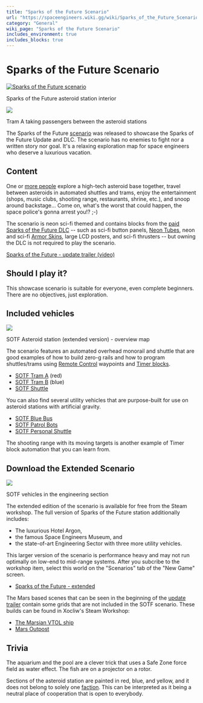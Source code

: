 ```yaml
---
title: "Sparks of the Future Scenario"
url: "https://spaceengineers.wiki.gg/wiki/Sparks_of_the_Future_Scenario"
category: "General"
wiki_page: "Sparks of the Future Scenario"
includes_environment: true
includes_blocks: true
---
```


# Sparks of the Future Scenario

[![Sparks of the Future scenario](https://spaceengineers.wiki.gg/images/thumb/Sparks-of-the-future.jpg/320px-Sparks-of-the-future.jpg?fb0281)](https://spaceengineers.wiki.gg/wiki/File:Sparks-of-the-future.jpg)

Sparks of the Future asteroid station interior

[![](https://spaceengineers.wiki.gg/images/thumb/SOTF_Tram_A-1.jpg/320px-SOTF_Tram_A-1.jpg?7cd43c)](https://spaceengineers.wiki.gg/wiki/File:SOTF_Tram_A-1.jpg)

Tram A taking passengers between the asteroid stations

The Sparks of the Future [scenario](https://spaceengineers.wiki.gg/wiki/Scenario "Scenario") was released to showcase the Sparks of the Future Update and DLC. The scenario has no enemies to fight nor a written story nor goal. It's a relaxing exploration map for space engineers who deserve a luxurious vacation.

## Content

One or [more people](https://spaceengineers.wiki.gg/wiki/Multiplayer "Multiplayer") explore a high-tech asteroid base together, travel between asteroids in automated shuttles and trams, enjoy the entertainment (shops, music clubs, shooting range, restaurants, shrine, etc.), and snoop around backstage... Come on, what's the worst that could happen, the space police's gonna arrest you!? ;-)

The scenario is neon sci-fi themed and contains blocks from the [paid Sparks of the Future DLC](https://store.steampowered.com/app/1307680/Space_Engineers__Sparks_of_the_Future/) -- such as sci-fi button panels, [Neon Tubes](https://spaceengineers.wiki.gg/wiki/Neon_Tubes "Neon Tubes"), neon and sci-fi [Armor Skins](https://spaceengineers.wiki.gg/wiki/Armor_Skin "Armor Skin"), large LCD posters, and sci-fi thrusters -- but owning the DLC is not required to play the scenario.

[Sparks of the Future - update trailer (video)](https://www.youtube.com/watch?v=HnPlscfSS_Q)

## Should I play it?

This showcase scenario is suitable for everyone, even complete beginners. There are no objectives, just exploration.

## Included vehicles

[![](https://spaceengineers.wiki.gg/images/thumb/SOTF-asteroid-station-map.png/320px-SOTF-asteroid-station-map.png?8dd39e)](https://spaceengineers.wiki.gg/wiki/File:SOTF-asteroid-station-map.png)

SOTF Asteroid station (extended version) - overview map

The scenario features an automated overhead monorail and shuttle that are good examples of how to build zero-g rails and how to program shuttles/trams using [Remote Control](https://spaceengineers.wiki.gg/wiki/Remote_Control "Remote Control") waypoints and [Timer blocks](https://spaceengineers.wiki.gg/wiki/Timer_Block "Timer Block").

*   [SOTF Tram A](https://spaceengineers.wiki.gg/wiki/SOTF_Tram_A "SOTF Tram A") (red)
*   [SOTF Tram B](https://spaceengineers.wiki.gg/wiki/SOTF_Tram_B "SOTF Tram B") (blue)
*   [SOTF Shuttle](https://spaceengineers.wiki.gg/wiki/SOTF_Shuttle "SOTF Shuttle")

You can also find several utility vehicles that are purpose-built for use on asteroid stations with artificial gravity.

*   [SOTF Blue Bus](https://spaceengineers.wiki.gg/wiki/SOTF_Blue_Bus "SOTF Blue Bus")
*   [SOTF Patrol Bots](https://spaceengineers.wiki.gg/wiki/SOTF_Patrol_Bot "SOTF Patrol Bot")
*   [SOTF Personal Shuttle](https://spaceengineers.wiki.gg/wiki/SOTF_Personal_Shuttle "SOTF Personal Shuttle")

The shooting range with its moving targets is another example of Timer block automation that you can learn from.

## Download the Extended Scenario

[![](https://spaceengineers.wiki.gg/images/thumb/SOTF-extended-engineering-vehicles.png/320px-SOTF-extended-engineering-vehicles.png?d88242)](https://spaceengineers.wiki.gg/wiki/File:SOTF-extended-engineering-vehicles.png)

SOTF vehicles in the engineering section

The extended edition of the scenario is available for free from the Steam workshop. The full version of Sparks of the Future station additionally includes:

*   The luxurious Hotel Argon,
*   the famous Space Engineers Museum, and
*   the state-of-art Engineering Sector with three more utility vehicles.

This larger version of the scenario is performance heavy and may not run optimally on low-end to mid-range systems. After you subcribe to the workshop item, select this world on the "Scenarios" tab of the "New Game" screen.

*   [Sparks of the Future - extended](https://steamcommunity.com/sharedfiles/filedetails/?id=2140265076)

The Mars based scenes that can be seen in the beginning of the [update trailer](https://www.youtube.com/watch?v=HnPlscfSS_Q) contain some grids that are not included in the SOTF scenario. These builds can be found in Xocliw's Steam Workshop:

*   [The Marsian VTOL ship](https://steamcommunity.com/sharedfiles/filedetails/?id=2140684036)
*   [Mars Outpost](https://steamcommunity.com/sharedfiles/filedetails/?id=2140268449)

## Trivia

The aquarium and the pool are a clever trick that uses a Safe Zone force field as water effect. The fish are on a projector on a rotor.

Sections of the asteroid station are painted in red, blue, and yellow, and it does not belong to solely one [faction](https://spaceengineers.wiki.gg/wiki/Faction "Faction"). This can be interpreted as it being a neutral place of cooperation that is open to everybody.